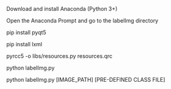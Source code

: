 Download and install Anaconda (Python 3+)

Open the Anaconda Prompt and go to the labelImg directory

pip install pyqt5


pip install lxml


pyrcc5 -o libs/resources.py resources.qrc


python labelImg.py


python labelImg.py [IMAGE_PATH] [PRE-DEFINED CLASS FILE]


